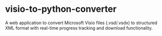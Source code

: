 # visio-to-python-converter
A web application to convert Microsoft Visio files (.vsd/.vsdx) to structured XML format with real-time progress tracking and download functionality.
